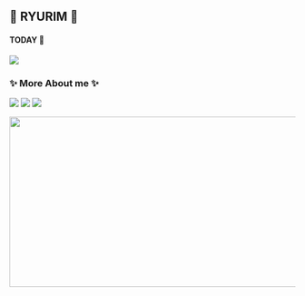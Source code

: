 ## 🔮 RYURIM 🔮
 
#### TODAY 👀
<img src="https://hits.seeyoufarm.com/api/count/incr/badge.svg?url=https%3A%2F%2Fgithub.com%2Fryurim0109&count_bg=%2379C83D&title_bg=%23555555&icon=ghostery.svg&icon_color=%23E7E7E7&title=hits&edge_flat=false"/>



### ✨ More About me ✨ 
<p float="left">
<a href="https://www.instagram.com/ryu_ri_m/?hl=ko"><img src="https://img.shields.io/badge/Instagram-E4405F?style=flat-square&logo=Instagram&logoColor=white" /></a>
<a href="mailto:dbfla5036@gmail.com"><img src="https://img.shields.io/badge/gmail-EA4335?style=flat-square&logo=gmail&logoColor=white" /></a>
<a href="https://velog.io/@ryurim0109"><img src="https://img.shields.io/badge/velog-20C997?style=flat-square&logo=velog&logoColor=white" /></a> 
</p>

<a href="https://github.com/devxb/gitanimals">
<img
  src="https://render.gitanimals.org/farms/ryurim0109"
  width="600"
  height="300"
/>
</a>


